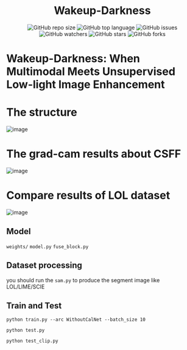 <div align="center">
<h1>Wakeup-Darkness</h1>
</div>

<div align="center">
<img alt="GitHub repo size" src="https://img.shields.io/github/repo-size/zhangbaijin/Wakeup-Darkness?color=green"> <img alt="GitHub top language" src="https://img.shields.io/github/languages/top/zhangbaijin/Wakeup-Darkness">  <img alt="GitHub issues" src="https://img.shields.io/github/issues/zhangbaijin/Wakeup-Darkness"> 
</div>
<div align="center">
<img alt="GitHub watchers" src="https://img.shields.io/github/watchers/zhangbaijin/Wakeup-Darkness?style=social"> <img alt="GitHub stars" src="https://img.shields.io/github/stars/zhangbaijin/Wakeup-Darkness"> <img alt="GitHub forks" src="https://img.shields.io/github/forks/zhangbaijin/Wakeup-Darkness?style=social">
</div>



# Wakeup-Darkness: When Multimodal Meets Unsupervised Low-light Image Enhancement
# The structure
![image](https://github.com/zhangbaijin/Wakeup-Darkness/blob/main/figs/structure.png)

# The grad-cam results about CSFF
![image](https://github.com/zhangbaijin/Wakeup-Darkness/blob/main/figs/grad-cam.png)

# Compare results of LOL dataset
![image](https://github.com/zhangbaijin/Wakeup-Darkness/blob/main/figs/table.jpg)



## Model
`weights/`
`model.py` 
`fuse_block.py`

## Dataset processing
you should run the `sam.py` to produce the segment image like LOL/LIME/SCIE

## Train and Test

`python train.py --arc WithoutCalNet --batch_size 10`

`python test.py`

`python test_clip.py`

